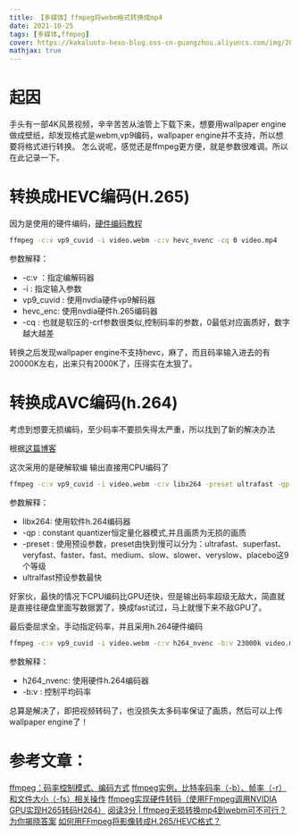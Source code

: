 ```yaml
---
title: 【多媒体】ffmpeg将webm格式转换成mp4
date: 2021-10-25
tags: [多媒体,ffmpeg]
cover: https://kakaluoto-hexo-blog.oss-cn-guangzhou.aliyuncs.com/img/202212171703544.png
mathjax: true
---
```


# 起因
手头有一部4K风景视频，辛辛苦苦从油管上下载下来，想要用wallpaper engine做成壁纸，却发现格式是webm,vp9编码，wallpaper engine并不支持，所以想要将格式进行转换。
怎么说呢，感觉还是ffmpeg更方便，就是参数很难调。所以在此记录一下。


# 转换成HEVC编码(H.265)
因为是使用的硬件编码，[硬件编码教程](https://www.jianshu.com/p/1d645b9d26d5)

```bash
ffmpeg -c:v vp9_cuvid -i video.webm -c:v hevc_nvenc -cq 0 video.mp4
```

参数解释：

+  -c:v ：指定编解码器
+ -i : 指定输入参数
+ vp9_cuvid : 使用nvdia硬件vp9解码器
+ hevc_enc:   使用nvdia硬件h.265编码器
+ -cq : 也就是软压的-crf参数很类似,控制码率的参数，0最低对应画质好，数字越大越差

转换之后发现wallpaper engine不支持hevc，麻了，而且码率输入进去的有20000K左右，出来只有2000K了，压得实在太狠了。

# 转换成AVC编码(h.264)
考虑到想要无损编码，至少码率不要损失得太严重，所以找到了新的解决办法

根据[这篇博客](https://blog.csdn.net/ETalien_/article/details/102931065)

这次采用的是硬解软编
输出直接用CPU编码了

```bash
ffmpeg -c:v vp9_cuvid -i video.webm -c:v libx264 -preset ultrafast -qp 0 video.mp4
```
参数解释：

+ libx264:   使用软件h.264编码器
+ -qp : constant quantizer恒定量化器模式,并且画质为无损的画质
+ -preset : 使用预设参数，preset由快到慢可以分为：ultrafast、superfast、veryfast、faster、fast、medium、slow、slower、veryslow、placebo这9个等级
+ ultralfast预设参数最快 

好家伙，最快的情况下CPU编码比GPU还快，但是输出码率超级无敌大，简直就是直接往硬盘里面写数据罢了，换成fast试过，马上就慢下来不敌GPU了。

最后委屈求全，手动指定码率，并且采用h.264硬件编码

```bash
ffmpeg -c:v vp9_cuvid -i video.webm -c:v h264_nvenc -b:v 23000k video.mp4
```
参数解释：

+ h264_nvenc:   使用硬件h.264编码器
+ -b:v : 控制平均码率

总算是解决了，即把视频转码了，也没损失太多码率保证了画质，然后可以上传wallpaper engine了！

# 参考文章：
[ffmpeg：码率控制模式、编码方式](https://blog.csdn.net/ETalien_/article/details/102931065) 
[ffmpeg实例，比特率码率（-b）、帧率（-r）和文件大小（-fs）相关操作](https://blog.csdn.net/yu540135101/article/details/84346146)
[ffmpeg实现硬件转码（使用FFmpeg调用NVIDIA GPU实现H265转码H264）](https://blog.csdn.net/qq_22633333/article/details/107701301)
[阅读3分 | ffmpeg无损转换mp4到webm可不可行？为你揭晓答案](https://cloud.tencent.com/developer/article/1641894)
[如何用FFmpeg将影像转成H.265/HEVC格式？](https://magiclen.org/ffmpeg-h265/)

